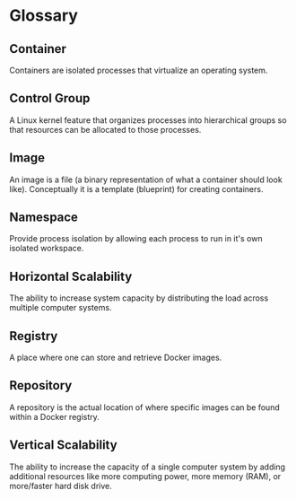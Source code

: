 # Glossary

## Container

Containers are isolated processes that virtualize an operating system.

## Control Group

A Linux kernel feature that organizes processes into hierarchical groups so that resources can be allocated to those processes.

## Image

An image is a file (a binary representation of what a container should look like). Conceptually it is a template (blueprint) for creating containers.

## Namespace

Provide process isolation by allowing each process to run in it's own isolated workspace.

## Horizontal Scalability

The ability to increase system capacity by distributing the load across multiple computer systems.

## Registry

A place where one can store and retrieve Docker images.

## Repository

A repository is the actual location of where specific images can be found within a Docker registry.

## Vertical Scalability

The ability to increase the capacity of a single computer system by adding additional resources like more computing power, more memory (RAM), or more/faster hard disk drive.